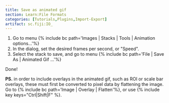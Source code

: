 ```yaml
---
title: Save as animated gif
section: Learn:File Formats
categories: [Tutorials,Plugins,Import-Export]
artifact: sc.fiji:IO_
---
```


1.  Go to menu {% include bc path='Images | Stacks | Tools | Animation options...'%}
2.  In the dialog, set the desired frames per second, or "Speed".
3.  Select the stack to save, and go to menu {% include bc path='File | Save As | Animated Gif ...'%}

Done!

**PS.** in order to include overlays in the animated gif, such as ROI or scale
bar overlays, these must first be converted to pixel data by flattening the
image. Go to {% include bc path='Image | Overlay | Flatten'%}, or use {%
include key keys="Ctrl|Shift|F" %}.
